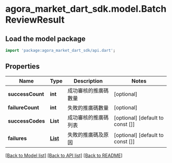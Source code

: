 # agora_market_dart_sdk.model.BatchReviewResult

## Load the model package
```dart
import 'package:agora_market_dart_sdk/api.dart';
```

## Properties
Name | Type | Description | Notes
------------ | ------------- | ------------- | -------------
**successCount** | **int** | 成功審核的推廣碼數量 | [optional] 
**failureCount** | **int** | 失敗的推廣碼數量 | [optional] 
**successCodes** | **List<String>** | 成功審核的推廣碼列表 | [optional] [default to const []]
**failures** | [**List<ReviewFailure>**](ReviewFailure.md) | 失敗的推廣碼及原因 | [optional] [default to const []]

[[Back to Model list]](../README.md#documentation-for-models) [[Back to API list]](../README.md#documentation-for-api-endpoints) [[Back to README]](../README.md)


